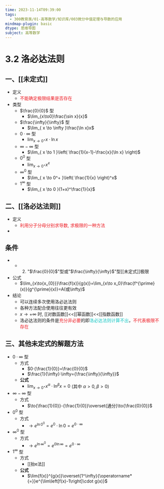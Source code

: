 ```yaml
---
time: 2023-11-14T09:39:00
tags:
  - 300教育类/01-高等数学/知识库/003微分中值定理与导数的应用
mindmap-plugin: basic
dtype: 思维导图
subject: 高等数学
---
```


# 3.2 洛必达法则

## 一、[[未定式]]
- 定义
    - <font color=#ed1c24>不能确定极限结果是否存在</font>
- 类型
    - $\frac{0}{0}$ 型
        - $\lim_{x\to0}\frac{\sin x}{x}$
    - $\frac{\infty}{\infty}$ 型
        - $\lim_{ x \to \infty }\frac{\ln x}x$
    - $0·\infty$ 型
        - $\lim_{ x \to 0^+ }x·\ln x$
    - $\infty-\infty$ 型
        - $\lim_{ x \to 1 }\left( \frac{1}{x-1}-\frac{x}{\ln x} \right)$
    - $0^0$ 型
        - $\lim_{ x \to 0^+ }x^x$
    - $\infty^0$ 型
        - $\lim_{ x \to 0^+ }\left( \frac{1}{x} \right)^x$
    - $1^\infty$ 型
        - $\lim_{ x \to 0 }(1+x)^\frac{1}{x}$

## 二、[[洛必达法则]]
- 定义
    - <font color=#ed1c24>利用分子分母分别求导数, 求极限的一种方法</font>
-

## 条件
-
    - 2. "$\frac{0}{0}$"型或"$\frac{\infty}{\infty}$"型[[未定式]]极限
- 公式
    - $\lim_{x\to{x_{0}}}\frac{f(x)}{g(x)}=\lim_{x\to x_0}\frac{f^{\prime}(x)}{g^{\prime}(x)}=A(或\infty)$
- 结论
    - 可以连续多次使用洛必达法则
    - 各种方法配合使用往往更有效
    - $x\to+\infty$ 时, [[对数函数]]<<[[幂函数]]<<[[指数函数]]
    - 洛必达法则的条件是<font color=#ed1c24>充分非必要</font>的即<font color=#13C6C3>洛必达法则计算不出</font>，<font color=#ed1c24>不代表极限不存在</font>

## 三、其他未定式的解题方法
- $0·\infty$ 型
    - 方式
        - $0·{\frac{1}{0}}=\frac{0}{0}$
        - $\frac{1}{\infty}·\infty={\frac{\infty}{\infty}}$
    - **公式**
        - $\lim_{ x \to 0^+ }x^{\alpha}·\ln^{\beta}x=0$ (其中 $\alpha>0,\beta>0$)
- $\infty-\infty$ 型
    - 方式
        - $\to{\frac{1}{0}}-{\frac{1}{0}}\overset{通分}\to{\frac{0}{0}}$
- $0^0$ 型
    - 方式
        - $\to{e^{\ln{0}^0}}=e^0·\ln{0}=e^{0·\infty}$
- $\infty^0$ 型
    - 方式
        - $\to{e^{\ln{\infty}^0}}=e^{0\ln{\infty}}=e^{0·\infty}$
- $1^\infty$ 型
    - 方式
        - [[抬e法]]
    - **公式**
        - $\lim{f(x)}^{g(x)}\overset{1^\infty}{\operatorname*{=}}e^{\lim\left[f(x)-1\right]\cdot g(x)}$

